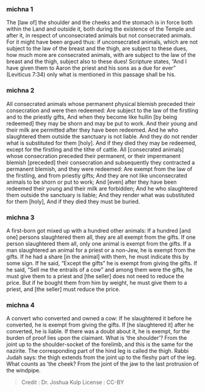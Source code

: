 
### michna 1
The [law of] the shoulder and the cheeks and the stomach is in force both within the Land and outside it, both during the existence of the Temple and after it, in respect of unconsecrated animals but not consecrated animals. For it might have been argued thus: if unconsecrated animals, which are not subject to the law of the breast and the thigh, are subject to these dues, how much more are consecrated animals, with are subject to the law of the breast and the thigh, subject also to these dues! Scripture states, “And I have given them to Aaron the priest and his sons as a due for ever” (Leviticus 7:34) only what is mentioned in this passage shall be his.

### michna 2
All consecrated animals whose permanent physical blemish preceded their consecration and were then redeemed: Are subject to the law of the firstling and to the priestly gifts, And when they become like hullin [by being redeemed] they may be shorn and may be put to work. And their young and their milk are permitted after they have been redeemed. And he who slaughtered them outside the sanctuary is not liable. And they do not render what is substituted for them [holy]. And if they died they may be redeemed, except for the firstling and the tithe of cattle. All [consecrated animals] whose consecration preceded their permanent, or their impermanent blemish [preceded] their consecration and subsequently they contracted a permanent blemish, and they were redeemed: Are exempt from the law of the firstling, and from priestly gifts; And they are not like unconsecrated animals to be shorn or put to work; And [even] after they have been redeemed their young and their milk are forbidden; And he who slaughtered them outside the sanctuary is liable; And they render what was substituted for them [holy], And if they died they must be buried.

### michna 3
A first-born got mixed up with a hundred other animals: If a hundred [and one] persons slaughtered them all, they are all exempt from the gifts. If one person slaughtered them all, only one animal is exempt from the gifts. If a man slaughtered an animal for a priest or a non-Jew, he is exempt from the gifts. If he had a share [in the animal] with them, he must indicate this by some sign. If he said, “Except the gifts” he is exempt from giving the gifts. If he said, “Sell me the entrails of a cow” and among them were the gifts, he must give them to a priest and [the seller] does not need to reduce the price. But if he bought them from him by weight, he must give them to a priest, and [the seller] must reduce the price.

### michna 4
A convert who converted and owned a cow: If he slaughtered it before he converted, he is exempt from giving the gifts. If [he slaughtered it] after he converted, he is liable. If there was a doubt about it, he is exempt, for the burden of proof lies upon the claimant. What is ‘the shoulder’? From the joint up to the shoulder-socket of the forelimb, and this is the same for the nazirite. The corresponding part of the hind leg is called the thigh. Rabbi Judah says: the thigh extends from the joint up to the fleshy part of the leg. What counts as ‘the cheek? From the joint of the jaw to the last protrusion of the windpipe.

>Credit : Dr. Joshua Kulp
>License : CC-BY
